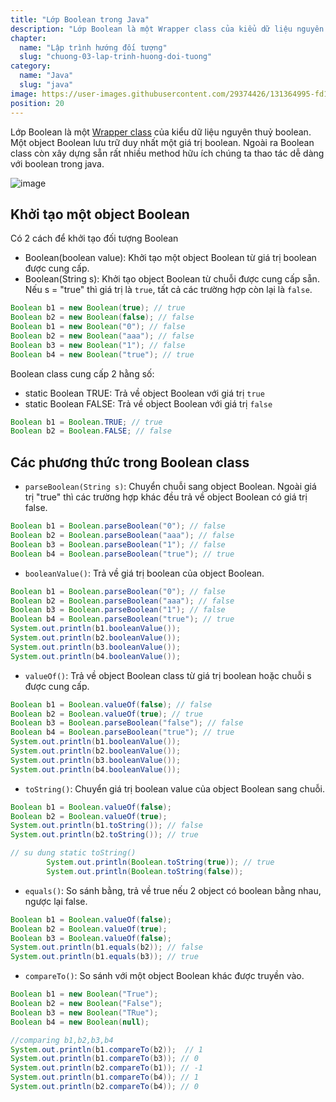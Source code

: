 ```yaml
---
title: "Lớp Boolean trong Java"
description: "Lớp Boolean là một Wrapper class của kiểu dữ liệu nguyên thuỷ boolean. Một object Boolean lưu trữ duy nhất một giá trị boolean"
chapter:
  name: "Lập trình hướng đối tượng"
  slug: "chuong-03-lap-trinh-huong-doi-tuong"
category:
  name: "Java"
  slug: "java"
image: https://user-images.githubusercontent.com/29374426/131364995-fd123de1-6e6d-49e8-ae2a-376e62e739db.png
position: 20
---
```


Lớp Boolean là một [Wrapper class](/bai-viet/java/lop-wrapper-trong-java) của kiểu dữ liệu nguyên thuỷ boolean. Một object Boolean lưu trữ duy nhất một giá trị boolean. Ngoài ra Boolean class còn xây dựng sẵn rất nhiều method hữu ích chúng ta thao tác dễ dàng với boolean trong java.

![image](https://user-images.githubusercontent.com/29374426/131364995-fd123de1-6e6d-49e8-ae2a-376e62e739db.png)

## Khởi tạo một object Boolean

Có 2 cách để khởi tạo đối tượng Boolean

- Boolean(boolean value): Khởi tạo một object Boolean từ giá trị boolean được cung cấp.
- Boolean(String s): Khởi tạo object Boolean từ chuỗi được cung cấp sẵn. Nếu s = "true" thì giá trị là `true`, tất cả các trường hợp còn lại là `false`.

```java
Boolean b1 = new Boolean(true); // true
Boolean b2 = new Boolean(false); // false
Boolean b1 = new Boolean("0"); // false
Boolean b2 = new Boolean("aaa"); // false
Boolean b3 = new Boolean("1"); // false
Boolean b4 = new Boolean("true"); // true
```

Boolean class cung cấp 2 hằng số:

- static Boolean TRUE: Trả về object Boolean với giá trị `true`
- static Boolean FALSE: Trả về object Boolean với giá trị `false`

```java
Boolean b1 = Boolean.TRUE; // true
Boolean b2 = Boolean.FALSE; // false
```

## Các phương thức trong Boolean class

- `parseBoolean(String s)`: Chuyển chuỗi sang object Boolean. Ngoài giá trị "true" thì các trường hợp khác đều trả về object Boolean có giá trị false.

```java
Boolean b1 = Boolean.parseBoolean("0"); // false
Boolean b2 = Boolean.parseBoolean("aaa"); // false
Boolean b3 = Boolean.parseBoolean("1"); // false
Boolean b4 = Boolean.parseBoolean("true"); // true
```

- `booleanValue()`: Trả về giá trị boolean của object Boolean.

```java
Boolean b1 = Boolean.parseBoolean("0"); // false
Boolean b2 = Boolean.parseBoolean("aaa"); // false
Boolean b3 = Boolean.parseBoolean("1"); // false
Boolean b4 = Boolean.parseBoolean("true"); // true
System.out.println(b1.booleanValue());
System.out.println(b2.booleanValue());
System.out.println(b3.booleanValue());
System.out.println(b4.booleanValue());
```

- `valueOf()`: Trả về object Boolean class từ giá trị boolean hoặc chuỗi s được cung cấp.

```java
Boolean b1 = Boolean.valueOf(false); // false
Boolean b2 = Boolean.valueOf(true); // true
Boolean b3 = Boolean.parseBoolean("false"); // false
Boolean b4 = Boolean.parseBoolean("true"); // true
System.out.println(b1.booleanValue());
System.out.println(b2.booleanValue());
System.out.println(b3.booleanValue());
System.out.println(b4.booleanValue());
```

- `toString()`: Chuyển giá trị boolean value của object Boolean sang chuỗi.

```java
Boolean b1 = Boolean.valueOf(false);
Boolean b2 = Boolean.valueOf(true);
System.out.println(b1.toString()); // false
System.out.println(b2.toString()); // true

// su dung static toString()
        System.out.println(Boolean.toString(true)); // true
        System.out.println(Boolean.toString(false));
```

- `equals()`: So sánh bằng, trả về true nếu 2 object có boolean bằng nhau, ngược lại false.

```java
Boolean b1 = Boolean.valueOf(false);
Boolean b2 = Boolean.valueOf(true);
Boolean b3 = Boolean.valueOf(false);
System.out.println(b1.equals(b2)); // false
System.out.println(b1.equals(b3)); // true
```

- `compareTo()`: So sánh với một object Boolean khác được truyền vào.

```java
Boolean b1 = new Boolean("True");
Boolean b2 = new Boolean("False");
Boolean b3 = new Boolean("TRue");
Boolean b4 = new Boolean(null);

//comparing b1,b2,b3,b4
System.out.println(b1.compareTo(b2));  // 1
System.out.println(b1.compareTo(b3)); // 0
System.out.println(b2.compareTo(b1)); // -1
System.out.println(b1.compareTo(b4)); // 1
System.out.println(b2.compareTo(b4)); // 0
```
